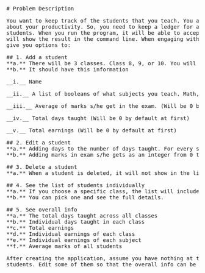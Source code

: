 <pre>
# Problem Description

You want to keep track of the students that you teach. You are cringingly self-conscious
about your productivity. So, you need to keep a ledger for all the information about these
students. When you run the program, it will be able to accept command line inputs. And,
will show the result in the command line. When engaging with the command line, it will
give you options to:  

## 1. Add a student
**a.** There will be 3 classes. Class 8, 9, or 10. You will have to choose one.  
**b.** It should have this information  
 <br  />__i.__ Name  
 <br  />__ii.__ A list of booleans of what subjects you teach. Math, English, Or Bangla  
 <br  />__iii.__ Average of marks s/he get in the exam. (Will be 0 by default at first)  
 <br  />__iv.__ Total days taught (Will be 0 by default at first)  
 <br  />__v.__ Total earnings (Will be 0 by default at first)  

## 2. Edit a student  
**a.** Adding days to the number of days taught. For every subject per day, you get BDT 1.  
**b.** Adding marks in exam s/he gets as an integer from 0 to 100. These marks will change the average.  

## 3. Delete a student  
**a.** When a student is deleted, it will not show in the list but the earnings added because of him/her will still be there in total earning.  

## 4. See the list of students individually  
**a.** If you choose a specific class, the list will include the name of the students, total earnings, average marks. Showing these in a tabular form is not mandatory. But, anyone would love that, right?  
**b.** You can pick one and see the full details.  

## 5. See overall info  
**a.** The total days taught across all classes  
**b.** Individual days taught in each class  
**c.** Total earnings  
**d.** Individual earnings of each class  
**e.** Individual earnings of each subject  
**f.** Average marks of all students  

After creating the application, assume you have nothing at the moment. Then add 10
students. Edit some of them so that the overall info can be produced visibly.  
